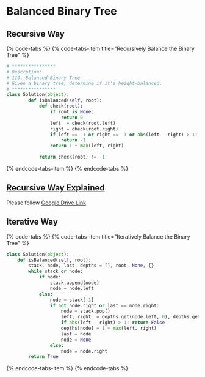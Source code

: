 # Balanced Binary Tree

## Recursive Way

{% code-tabs %}
{% code-tabs-item title="Recursively Balance the Binary Tree" %}
```python
# ****************
# Descrption:
# 110. Balanced Binary Tree
# Given a binary tree, determine if it's height-balanced.
# ****************
class Solution(object):
        def isBalanced(self, root):
            def check(root):
                if root is None:
                    return 0
                left  = check(root.left)
                right = check(root.right)
                if left == -1 or right == -1 or abs(left - right) > 1:
                    return -1
                return 1 + max(left, right)

            return check(root) != -1
```
{% endcode-tabs-item %}
{% endcode-tabs %}

## [Recursive Way Explained](https://docs.google.com/document/d/1ciAyYImc5Q-TI3eTRBtYL6--DPFBW7LqH6ugc5y9NWs/edit?usp=sharing)

Please follow [Google Drive Link](https://docs.google.com/document/d/1ciAyYImc5Q-TI3eTRBtYL6--DPFBW7LqH6ugc5y9NWs/edit?usp=sharing)

## Iterative Way

{% code-tabs %}
{% code-tabs-item title="Iteratively Balance the Binary Tree" %}
```python
class Solution(object):
    def isBalanced(self, root):
        stack, node, last, depths = [], root, None, {}
        while stack or node:
            if node:
                stack.append(node)
                node = node.left
            else:
                node = stack[-1]
                if not node.right or last == node.right:
                    node = stack.pop()
                    left, right  = depths.get(node.left, 0), depths.get(node.right, 0)
                    if abs(left - right) > 1: return False
                    depths[node] = 1 + max(left, right)
                    last = node
                    node = None
                else:
                    node = node.right
        return True
```
{% endcode-tabs-item %}
{% endcode-tabs %}

